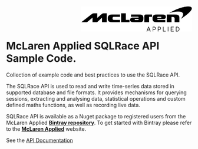 <img src="/images/malogo.png" width="300" align="right" /><br><br><br>

# McLaren Applied **SQLRace API Sample Code**.

Collection of example code and best practices to use the SQLRace API.

The SQLRace API is used to read and write time-series data stored in supported database and file formats. It provides mechanisms for querying sessions, extracting and analysing data, statistical operations and custom defined maths functions, as well as recording live data.

SQLRace API is available as a Nuget package to registered users from the McLaren Applied **[Bintray repository](https://bintray.com/beta/#/mclarenappliedtechnologies/nuget/MESL.SQLRace.API?tab=overview)**. To get started with Bintray please refer to the **[McLaren Applied](https://mclarenappliedtechnologies.zendesk.com/hc/en-us/categories/360000363854-ATLAS-and-SQLRace)** website.

See the [API Documentation](https://mat-docs.github.io/)